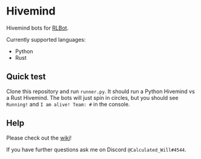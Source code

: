 # Hivemind

Hivemind bots for [RLBot](rlbot.org).

Currently supported languages:

- Python
- Rust

## Quick test

Clone this repository and run `runner.py`. It should run a Python Hivemind vs a Rust Hivemind. The bots will just spin in circles, but you should see `Running!` and `I am alive! Team: #` in the console.

## Help

Please check out the [wiki](https://github.com/ViliamVadocz/Hivemind/wiki)!

If you have further questions ask me on Discord `@Calculated_Will#4544`.
